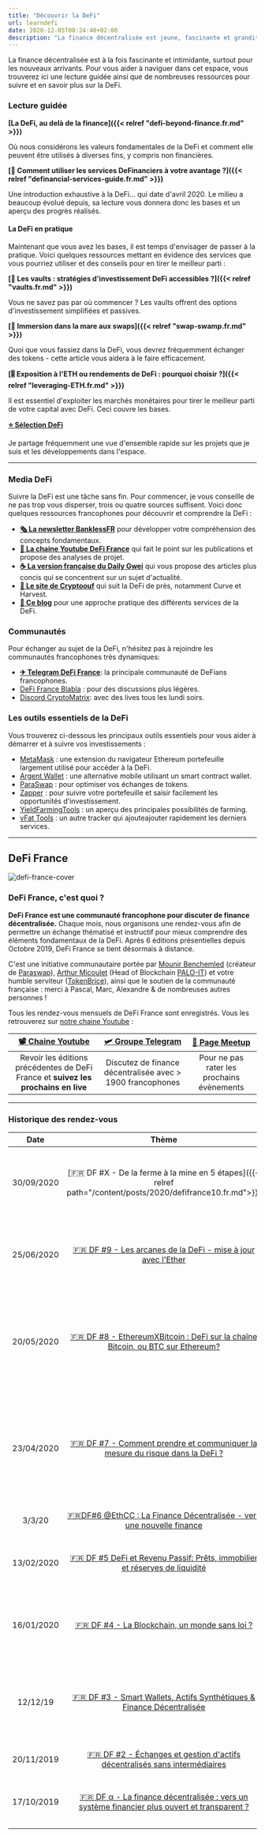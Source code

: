 ```yaml
---
title: "Découvrir la DeFi"
url: learndefi
date: 2020-12-05T08:24:40+02:00
description: "La finance décentralisée est jeune, fascinante et grandit rapidement. Pour vous aider à la découvrir, vous trouverez ici différentes ressources utiles."
---
```


La finance décentralisée est à la fois fascinante et intimidante, surtout pour les nouveaux arrivants. Pour vous aider à naviguer dans cet espace, vous trouverez ici une lecture guidée ainsi que de nombreuses ressources pour suivre et en savoir plus sur la DeFi.

### Lecture guidée

**[La DeFi, au delà de la finance]({{< relref "defi-beyond-finance.fr.md" >}})**

Où nous considérons les valeurs fondamentales de la DeFi et comment elle peuvent être utilisés à diverses fins, y compris non financières.

**[📖 Comment utiliser les services DeFinanciers à votre avantage ?]({{< relref "definancial-services-guide.fr.md" >}})**

Une introduction exhaustive à la DeFi... qui date d'avril 2020. Le milieu a beaucoup évolué depuis, sa lecture vous donnera donc les bases et un aperçu des progrès réalisés.

#### La DeFi en pratique

Maintenant que vous avez les bases, il est temps d'envisager de passer à la pratique. Voici quelques ressources mettant en évidence des services que vous pourriez utiliser et des conseils pour en tirer le meilleur parti :

**[🤖 Les vaults : stratégies d'investissement DeFi accessibles ?]({{< relref "vaults.fr.md" >}})**

Vous ne savez pas par où commencer ? Les vaults offrent des options d'investissement simplifiées et passives.

**[🐊 Immersion dans la mare aux swaps]({{< relref "swap-swamp.fr.md" >}})**

Quoi que vous fassiez dans la DeFi, vous devrez fréquemment échanger des tokens - cette article vous aidera à le faire efficacement.

**[🎚 Exposition à l'ETH ou rendements de DeFi : pourquoi choisir ?]({{< relref "leveraging-ETH.fr.md" >}})**

Il est essentiel d'exploiter les marchés monétaires pour tirer le meilleur parti de votre capital avec DeFi. Ceci couvre les bases.

**[⭐ Sélection DeFi](/fr/categories/picks/)**

Je partage fréquemment une vue d'ensemble rapide sur les projets que je suis et les développements dans l'espace.

---

### Media DeFi 

Suivre la DeFi est une tâche sans fin. Pour commencer, je vous conseille de ne pas trop vous disperser, trois ou quatre sources suffisent. Voici donc quelques ressources francophones pour découvrir et comprendre la DeFi :
- **[🗞 La newsletter BanklessFR](https://banklessfr.substack.com/)** pour développer votre compréhension des concepts fondamentaux.
- **[🎥 La chaine Youtube DeFi France](https://www.youtube.com/channel/UCefQC4Y-X9MBRuYBKc2waiQ)** qui fait le point sur les publications et propose des analyses de projet.
- **[☕ La version française du Daily Gwei](https://thedailygweifr.substack.com/)** qui vous propose des articles plus concis qui se concentrent sur un sujet d'actualité.
- **[📖 Le site de Cryptoouf](https://cryptoouf.com/)** qui suit la DeFi de près, notamment Curve et Harvest.
- **[📰 Ce blog](/categories/defi/)** pour une approche pratique des différents services de la DeFi.

### Communautés

Pour échanger au sujet de la DeFi, n'hésitez pas à rejoindre les communautés francophones très dynamiques:
- **[✈ Telegram DeFi France](https://t.me/defifrance)**: la principale communauté de DeFians francophones.
- [DeFi France Blabla](https://t.me/defifranceblabla) : pour des discussions plus légères.
- [Discord CryptoMatrix](https://discord.gg/At6mqXvw6R): avec des lives tous les lundi soirs.

### Les outils essentiels de la DeFi

Vous trouverez ci-dessous les principaux outils essentiels pour vous aider à démarrer et à suivre vos investissements :

* [MetaMask](https://metamask.io/) : une extension du navigateur Ethereum portefeuille largement utilisé pour accéder à la DeFi.
* [Argent Wallet](http://argent.xyz/) : une alternative mobile utilisant un smart contract wallet. 
* [ParaSwap](https://paraswap.io/) : pour optimiser vos échanges de tokens.
* [Zapper](https://zapper.fi/) : pour suivre votre portefeuille et saisir facilement les opportunités d'investissement.
* [YieldFarmingTools](https://yieldfarmingtools.com/) : un aperçu des principales possibilités de farming.
* [vFat Tools](https://vfat.tools/) : un autre tracker qui ajouteajouter rapidement les derniers services.

---

## DeFi France

![defi-france-cover](/img/others/defifrance.png)

### DeFi France, c'est quoi ?

**DeFi France est une communauté francophone pour discuter de finance décentralisée.** Chaque mois, nous organisons une rendez-vous afin de permettre un échange thématisé et instructif pour mieux comprendre des éléments fondamentaux de la DeFi. Après 6 éditions présentielles depuis Octobre 2019, DeFi France se tient désormais à distance.

C'est une initiative communautaire portée par [Mounir Benchemled](https://twitter.com/mounibec) (créateur de [Paraswap](https://paraswap.io)), [Arthur Micoulet](https://twitter.com/arthurmicoulet) (Head of Blockchain [PALO-IT](https://www.palo-it.com/)) et votre humble serviteur ([TokenBrice](https://twitter.com/TokenBrice)), ainsi que le soutien de la communauté française : merci à Pascal, Marc, Alexandre & de nombreuses autres personnes !

Tous les rendez-vous mensuels de DeFi France sont enregistrés. Vous les retrouverez sur [notre chaine Youtube](https://www.youtube.com/channel/defifrance) :

|  **[📽 Chaine Youtube](https://www.youtube.com/channel/defifrance)** | **[🛩 Groupe Telegram](https://t.me/defifrance)** | [🍻 Page Meetup](https://www.meetup.com/DeFi-France/) |
| :---: | :---: | :---: |
|  Revoir les éditions précédentes de DeFi France et **suivez les prochains en live** | Discutez de finance décentralisée avec > 1900 francophones | Pour ne pas rater les prochains évènements |

---

### Historique des rendez-vous

|  Date | Thème | Participants |
| :---: | :---: | :---: |
|  30/09/2020 | [🇫🇷 DF #X - De la ferme à la mine en 5 étapes]({{< relref path="/content/posts/2020/defifrance10.fr.md">}}) | Pascal Tallarida, Marc Zeller, Marouane Haiji, Moshe Malawach, TokenBrice |
|  25/06/2020 | [🇫🇷 DF #9 - Les arcanes de la DeFi - mise à jour avec l'Ether](https://www.youtube.com/watch?v=i7f6ZBOTiXo) | Pascal Tallarida, Julien Bouteloup, Mounir Benchemled, TokenBrice |
|  20/05/2020 | [🇫🇷 DF #8 - EthereumXBitcoin : DeFi sur la chaîne Bitcoin, ou BTC sur Ethereum?](https://www.youtube.com/watch?v=sHRS2DYOMlg) | Pascal Tallarida, Romain ROUPHAËL, Julien Bouteloup, Adli Takkal-Bataille, Mounir Benchemled |
|  23/04/2020 | [🇫🇷 DF #7 - Comment prendre et communiquer la mesure du risque dans la DeFi ?](https://www.youtube.com/watch?v=G9w2wOlWOIw) | Clément Lesage (Kleros), Marc Zeller (Aave), Jimmy Ragosa (ConsenSys), <br/>Marouane Haiji (Unslashed) |
|  3/3/20 | [🇫🇷DF#6 @EthCC : La Finance Décentralisée - vers une nouvelle finance](https://www.youtube.com/watch?v=vF-7T5EtcQo) | Mounir, Arthur, TokenBrice |
|  13/02/2020 | [🇫🇷 DF #5 DeFi et Revenu Passif: Prêts, immobilier et réserves de liquidité](https://www.youtube.com/watch?v=RLKvpIMSerI&) | TokenBrice (Monolith), Pascal (Jarvis Exchange) |
|  16/01/2020 | [🇫🇷 DF #4 - La Blockchain, un monde sans loi ?](https://www.youtube.com/watch?v=lym5thBJVrY) | Clément Lesage (Kleros), William O'Rorke (ORWL Avocats) |
|  12/12/19 | [🇫🇷 DF #3 - Smart Wallets, Actifs Synthétiques & Finance Décentralisée](https://www.youtube.com/watch?v=R-44BHOmmJw) | Julien Niset (Argent), Thibaut Sahaghian (Multis), Pascal Tallarida (Jarvis) |
|  20/11/2019 | [🇫🇷 DF #2 - Échanges et gestion d'actifs décentralisés sans intermédiaires](https://www.youtube.com/watch?v=jzrWxAOoh44) | Mounir, Julien, TokenBrice |
|  17/10/2019 | [🇫🇷 DF α - La finance décentralisée : vers un système financier plus ouvert et transparent ?](https://www.youtube.com/watch?v=6rgt-bygKNo) | Mounir, Arthur, TokenBrice, Pascal et Alexandre |